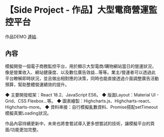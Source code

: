 # 【Side Project - 作品】大型電商營運監控平台

作品DEMO [連結](https://bob-ec-website-monitor.vercel.app/).

## 內容

模擬開發一個電子商務監控平台，用於顯示大型電商/購物網站當日的營運狀況，像是營業收入、網站健康度、以及數位廣告效益...等等。業主/營運者可以透過此平台瞭解即時狀況，並且做出相對應的決策，同時也能直接透過介面調整廣告活動預算，幫助整體營運績效的提升。

◆ 主要開發框架：React 18.2、JavaScript ES6。
◆ 版面Layout：Material UI - Grid、CSS Flexbox...等。
◆ 圖表繪製：Highcharts.js、Highcharts-react、Highcharts-more。
◆ 資料串接：自行模擬亂數資料、Promise搭配setTimeout模擬真實Loading狀況。

作品內容持續更新中，未來也將會嘗試導入更多想嘗試的技術，讓模擬平台的頁面/功能更加完整。
